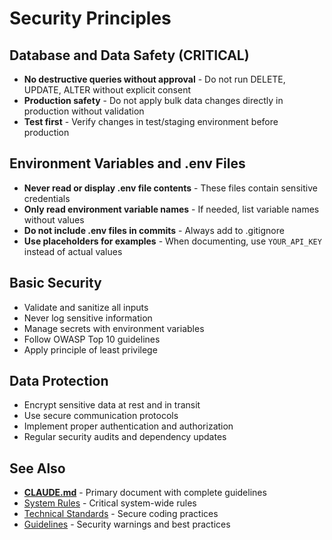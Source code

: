 # Security Principles

## Database and Data Safety (CRITICAL)

- **No destructive queries without approval** - Do not run DELETE, UPDATE, ALTER without explicit consent
- **Production safety** - Do not apply bulk data changes directly in production without validation
- **Test first** - Verify changes in test/staging environment before production

## Environment Variables and .env Files

- **Never read or display .env file contents** - These files contain sensitive credentials
- **Only read environment variable names** - If needed, list variable names without values
- **Do not include .env files in commits** - Always add to .gitignore
- **Use placeholders for examples** - When documenting, use `YOUR_API_KEY` instead of actual values

## Basic Security

- Validate and sanitize all inputs
- Never log sensitive information
- Manage secrets with environment variables
- Follow OWASP Top 10 guidelines
- Apply principle of least privilege

## Data Protection

- Encrypt sensitive data at rest and in transit
- Use secure communication protocols
- Implement proper authentication and authorization
- Regular security audits and dependency updates

## See Also

- [**CLAUDE.md**](../CLAUDE.md) - Primary document with complete guidelines
- [System Rules](../system-rules.md) - Critical system-wide rules
- [Technical Standards](../technical-standards.md) - Secure coding practices
- [Guidelines](../guidelines.md) - Security warnings and best practices
